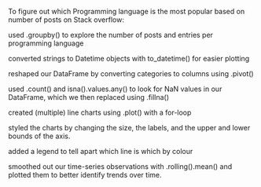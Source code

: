 

To figure out which Programming language is the most popular based on number of posts on Stack overflow:

used .groupby() to explore the number of posts and entries per programming language

converted strings to Datetime objects with to_datetime() for easier plotting

reshaped our DataFrame by converting categories to columns using .pivot()

used .count() and isna().values.any() to look for NaN values in our DataFrame, which we then replaced using .fillna()

created (multiple) line charts using .plot() with a for-loop

styled the charts by changing the size, the labels, and the upper and lower bounds of the axis.

added a legend to tell apart which line is which by colour

smoothed out our time-series observations with .rolling().mean() and plotted them to better identify trends over time.

